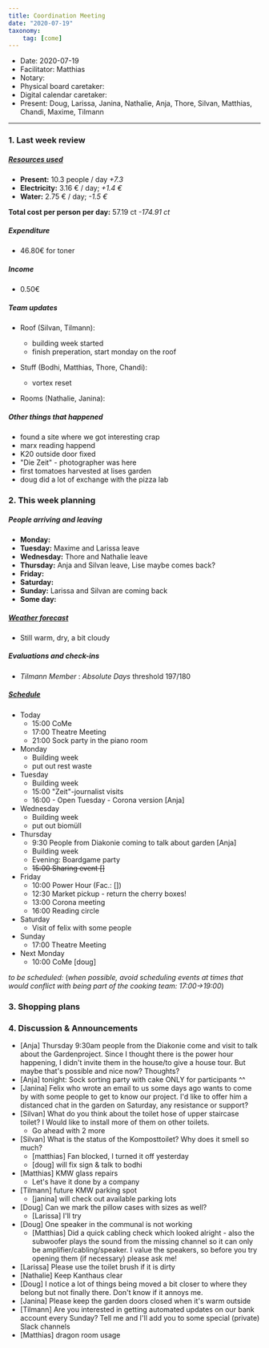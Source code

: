 ```yaml
---
title: Coordination Meeting
date: "2020-07-19"
taxonomy:
    tag: [come]
---
```


<!-- CoMe facilitation advice and requirements: https://gitlab.com/kanthaus/kanthaus-governance/-/blob/master/documents/coordinationMeeting/coMeFacilitationAdvice.md -->

- Date: 2020-07-19
- Facilitator: Matthias
- Notary: 
- Physical board caretaker: 
- Digital calendar caretaker:
- Present: Doug, Larissa, Janina, Nathalie, Anja, Thore, Silvan, Matthias, Chandi, Maxime, Tilmann

----

<!-- 0. Minute of silence -->

### 1. Last week review

##### [Resources used](https://cloud.kanthaus.online/apps/files/?dir=/kanthaus-public/resourcesUsed&fileid=146410)

- **Present:** 10.3 people / day _+7.3_
- **Electricity:** 3.16 € / day; _+1.4 €_
- **Water:** 2.75 € / day; _-1.5 €_

**Total cost per person per day:** 57.19 ct _-174.91 ct_


##### Expenditure
- 46.80€ for toner


##### Income
<!-- NOTE: 20€ is intentionally left in the donation 'shoe' -->
- 0.50€

##### Team updates
- Roof (Silvan, Tilmann):
    - building week started
    - finish preperation, start monday on the roof

- Stuff (Bodhi, Matthias, Thore, Chandi):
    - vortex reset

- Rooms (Nathalie, Janina):


##### Other things that happened
- found a site where we got interesting crap
- marx reading happend
- K20 outside door fixed
- "Die Zeit" - photographer was here
- first tomatoes harvested at lises garden
- doug did a lot of exchange with the pizza lab

 
### 2. This week planning

##### People arriving and leaving
- **Monday:** 
- **Tuesday:** Maxime and Larissa leave
- **Wednesday:** Thore and Nathalie leave
- **Thursday:** Anja and Silvan leave, Lise maybe comes back?
- **Friday:** 
- **Saturday:** 
- **Sunday:** Larissa and Silvan are coming back
- **Some day:** 

##### [Weather forecast](https://www.accuweather.com/en/de/wurzen/04808/weather-forecast/171287)
- Still warm, dry, a bit cloudy
 
##### Evaluations and check-ins

<!-- Avoid scheduling on Mondays to give people time to prepare-->
- *Tilmann* _Member_ : _Absolute Days_ threshold 197/180


##### [Schedule](https://cloud.kanthaus.online/apps/calendar/)
- Today
  - 15:00 CoMe
  - 17:00 Theatre Meeting
  - 21:00 Sock party in the piano room
- Monday
  - Building week
  - put out rest waste
- Tuesday
  - Building week
  - 15:00 "Zeit"-journalist visits
  - 16:00 - Open Tuesday - Corona version [Anja]
- Wednesday
  - Building week
  - put out biomüll
- Thursday 
  - 9:30 People from Diakonie coming to talk about garden [Anja]
  - Building week
  - Evening: Boardgame party
  - ~~15:00 Sharing event []~~
- Friday
  - 10:00 Power Hour (Fac.: []) 
  - 12:30 Market pickup - return the cherry boxes!
  - 13:00 Corona meeting
  - 16:00 Reading circle
- Saturday
  - Visit of felix with some people
- Sunday
  - 17:00 Theatre Meeting
- Next Monday
  - 10:00 CoMe [doug]

_to be scheduled:_
(*when possible, avoid scheduling events at times that would conflict with being part of the cooking team: 17:00->19:00*)
<!-- Don't forget evaluations! -->


### 3. Shopping plans


### 4. Discussion & Announcements
- [Anja] Thursday 9:30am people from the Diakonie come and visit to talk about the Gardenproject. Since I thought there is the power hour happening, I didn't invite them in the house/to give a house tour. But maybe that's possible and nice now? Thoughts?
- [Anja] tonight: Sock sorting party with cake ONLY for participants ^^
- [Janina] Felix who wrote an email to us some days ago wants to come by with some people to get to know our project. I'd like to offer him a distanced chat in the garden on Saturday, any resistance or support?
- [Silvan] What do you think about the toilet hose of upper staircase toilet? I Would like to install more of them on other toilets.
  - Go ahead with 2 more
- [Silvan] What is the status of the Komposttoilet? Why does it smell so much?
  - [matthias] Fan blocked, I turned it off yesterday
  - [doug] will fix sign & talk to bodhi
- [Matthias] KMW glass repairs
  - Let's have it done by a company
- [Tilmann] future KMW parking spot
  - [janina] will check out available parking lots
- [Doug] Can we mark the pillow cases with sizes as well?
  - [Larissa] I'll try
- [Doug] One speaker in the communal is not working
  - [Matthias] Did a quick cabling check which looked alright - also the subwoofer plays the sound from the missing channel so it can only be amplifier/cabling/speaker. I value the speakers, so before you try opening them (if necessary) please ask me!
- [Larissa] Please use the toilet brush if it is dirty
- [Nathalie] Keep Kanthaus clear
- [Doug] I notice a lot of things being moved a bit closer to where they belong but not finally there. Don't know if it annoys me.
- [Janina] Please keep the garden doors closed when it's warm outside
- [Tilmann] Are you interested in getting automated updates on our bank account every Sunday? Tell me and I'll add you to some special (private) Slack channels
- [Matthias] dragon room usage
